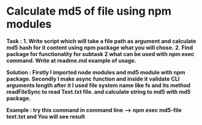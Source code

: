 # Сalculate md5 of file using npm modules

**Task :**
**1. Write script which will take a file path as argument and calculate md5 hash for it content using npm package what you will chose.**
**2. Find package for functionality for subtask 2 what can be used with npm exec command. Write at readme.md example of usage.**

**Solution : Firstly I imported node modules and md5 module with npm package. Secondly I make async function and inside it validate CLI arguments length after it I used file system name like fs and its method readFileSync to read Text.txt file. and calculate string to md5 with md5 package.**

**Example : try this command in command line --> npm exec md5-file text.txt and You will see result**
